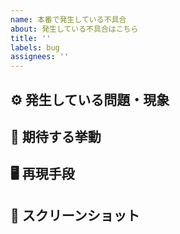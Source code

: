 ```yaml
---
name: 本番で発生している不具合
about: 発生している不具合はこちら
title: ''
labels: bug
assignees: ''
---
```


## ⚙ 発生している問題・現象

## 🔨 期待する挙動

## 🖥 再現手段

## 📸 スクリーンショット
